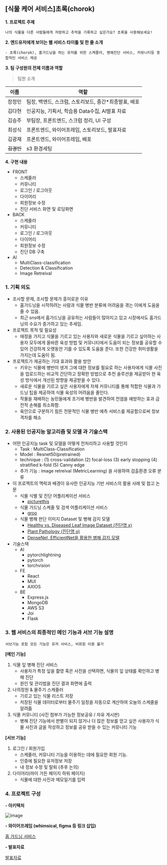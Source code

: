 ## [식물 케어 서비스]초록(chorok)

**1. 프로젝트 주제**

    나의 식물을 다른 사람들에게 자랑하고 추억을 기록하고 싶은가요? 초록을 사용해보세요! 
**2. 엔드유저에게 보이는 웹 서비스 타이틀 및 한 줄 소개**

    - 초록(chorok), 홈가드닝을 하는 유저를 위한 스케줄러, 병해진단 서비스, 커뮤니티등 종합적인 서비스 제공

**3. 팀 구성원의 전체 이름과 역할**

>팀원 소개

| 이름 | 역할 |
| ------ | ------ |
| 장정민 | 팀장, 백엔드, 스크럼, 스토리보드, 중간*최종발표, 배포 |
| 김다현 | 인공지능, 기획서,  학습용 Data수집, AI발표 자료 |
| 김승주 | 부팀장, 프론트엔드, 스크럼 정리, UI 구성 |
| 최성식 | 프론트엔드, 와이어프레임, 스토리보드, 발표자료 |
| 김광재 | 프론트엔드, 와이어프레임, 배포 |
| ~~김경빈~~ | s3 환경세팅 |



**4. 구현 내용**

* FRONT
  - 스케줄러
  - 커뮤니티
  - 로그인 / 로그아웃
  - 다이어리
  - 회원정보 수정
  - 진단 서비스 화면 및 로딩화면
* BACK
  - 스케줄러
  - 커뮤니티
  - 로그인 / 로그아웃
  - 다이어리
  - 회원정보 수정
  - 진단 DB 구축
* AI
  - MultiClass-classification
  - Detection & Classification
  - Image Retreival
    

### 1. 기획 의도

- 조사할 문제, 조사할 문제가 흥미로운 이유
    - 홈가드닝을 시작하려는 사람과 식물 병반 분류에 어려움을 겪는 이에게 도움을 줄 수 있음.
    - 최근 sns에서 홈가드닝을 공유하는 사람들이 많아지고 있고 시장에서도 홈가드닝의 수요가 증가하고 있는 추세임.
- 프로젝트 목적 및 필요성
    - 애정을 가지고 식물을 기르고 있는 사용자와 새로운 식물을 기르고 싶어하는 사용자 모두에게 올바른 육성 방법 및 커뮤니티에서 도움이 되는 정보를 공유할 수 있어 건강하게 오랫동안 기를 수 있도록 도움을 준다. 또한 건강한 취미생활을 가지는데 도움이 됨.
- 프로젝트가 제공하는 기대 효과와 활용 방안
    - 키우는 식물에 병반이 생겨 그에 대한 정보를 필요로 하는 사용자에게 식물 사진을 업로드하는 비교적 간단하고 정확한 방법으로 추천 솔루션을 제공받아 현 육성 방식에서 개선된 방향을 제공받을 수 있다.
    - 새로운 식물을 기르고 싶은 사용자에게 자체 커뮤니티를 통해 적합한 식물과 가드닝 팁을 제공하여 식물 육성의 어려움을 줄인다.
    - 작물을 재배하는 농민들에게 조기에 병반을 발견하여 전염을 예방하는 효과 금전적 손해를 최소화함.
    - 육안으로 구분하기 힘든 전문적인 식물 병반 예측 서비스를 제공함으로써 정보 격차를 해소

### 2. 사용된 인공지능 알고리즘 및 모델 과 기술스택

- 어떤 인공지능  task 및 모델을 어떻게 전처리하고 사용할 것인지
    - Task : MultiClass-Classification
    - Model : Resnet50(pretrained)
    - technique : (1) cross-validation
                  (2) focal-loss
                  (3) early stopping
                  (4) stratified k-fold
                  (5) Canny edge
    - 추가 기능 : image retreival (MetricLearning) 을 사용하여 검출환경 오류 분류
- 이 프로젝트의 맥락과 배경이 유사한 인공지능 기반 서비스의 활용 사례 및 참고 논문
    - 식물 식별 및 진단 어플리케이션 서비스
        - [picturethis](https://www.picturethisai.com/ko/app)
    - 식물 가드닝 스케줄 및 검색 어플리케이션 서비스
        - [groo](https://groo.pro/)
    - 식물 병해 판단 이미지 Dataset 및 병해 감지 모델
        - [Healthy vs. Diseased Leaf Image Dataset (진단명 x)](https://www.kaggle.com/datasets/amandam1/healthy-vs-diseased-leaf-image-dataset)
        - [Plant Pathology (진단명 o)](https://www.kaggle.com/datasets/jirkaborovec/plant-pathology-fgvc78-640px)
        - [DenseNet, EfficientNet을 활용한 병해 감지 모델](https://www.kaggle.com/code/tarunpaparaju/plant-pathology-2020-eda-models/notebook)
- 기술스택
    - AI
        - pytorchlightning
        - pytorch
        - torchvision
    - FE
        - React
        - MUI
        - AXIOS
    - BE
        - Express.js
        - MongoDB
        - AWS S3
        - Joi
        - Flask


### 3. 웹 서비스의 최종적인 메인 기능과 서브 기능 설명

`서브기능 포함 모든 기능은 유저 서비스, 비회원 이용 불가`

**[메인 기능]** 

1. 식물 잎 병해 진단 서비스
    - 사용자가 특정 잎을 촬영 혹은 사진을 선택하면, 식물의 잎 상태를 확인하고 병해 진단
    - 원인 및 관리법을 진단 결과 화면에 출력
2. 나의정원 & 물주기 스케줄러
    - 기르고 있는 식물 리스트 저장
    - 저장된 식물 데이터로부터 물주기 일정을 자동으로 계산하여 오늘의 스케줄을 알려줌
3. 식물 커뮤니티 (사진 첨부가 가능한 정보공유 / 자유 게시판)
    - 병해 진단 기능에서 판별이 되지 않거나 더 많은 정보를 얻고 싶은 사용자가 식물 사진과 글을 작성하고 정보를 공유 받을 수 있는 커뮤니티 기능

**[서브 기능]**

1. 로그인 / 회원가입
    - 스케줄러, 커뮤니티 기능을 이용하는 데에 필요한 회원 기능.
    - 인증에 필요한 유저정보 저장
    - 내 정보 수정 및 탈퇴 (추후 논의)
2. 다이어리(마이 가든 페이지 하위 페이지)
    - 식물에 대한 사진과 메모일기를 입력


### 4. 프로젝트 구성

**- 아키텍처**  

![image](https://user-images.githubusercontent.com/59358910/179131804-4b206ee1-d5cd-4baa-831f-c134590bec78.png)


**- 와이어프레임 (whimsical, figma 등 링크 삽입)**  

[홈 가드닝 서비스](https://www.figma.com/file/SKzPDJz4YnIaKR5Zs2MNLc/%EA%B0%80%EB%93%9C%EB%8B%9D%EC%96%B4%ED%94%8C)


**- 발표자료**   

[발표자료](https://www.canva.com/design/DAFE9vuSwhM/vd35SL43Z3m64qT0kkWFGQ/edit?utm_content=DAFE9vuSwhM&utm_campaign=designshare&utm_medium=link2&utm_source=sharebutton)
